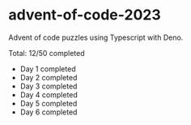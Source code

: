 # advent-of-code-2023

Advent of code puzzles using Typescript with Deno.

Total: 12/50 completed

- Day 1 completed
- Day 2 completed
- Day 3 completed
- Day 4 completed
- Day 5 completed
- Day 6 completed